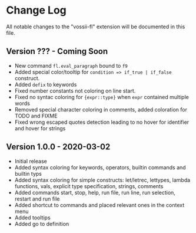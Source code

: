 # Change Log

All notable changes to the "vossii-fl" extension will be documented in this file.

## Version ??? - Coming Soon

- New command `fl.eval_paragraph` bound to `f9`
- Added special color/tooltip for `condition => if_true | if_false` construct.
- Added `defix` to keywords
- Fixed number constants not coloring on line start.
- Fixed no syntac coloring for `{expr::type}` when `expr` contained multiple words
- Removed special character coloring in comments, added coloration for TODO and FIXME
- Fixed wrong escaped quotes detection leading to no hover for identifier and hover for strings

## Version 1.0.0 - 2020-03-02

- Initial release
- Added syntax coloring for keywords, operators, builtin commands and builtin typs
- Added syntax coloring for simple constructs: let/letrec, lettypes, lambda functions, vals, explicit type specification, strings, comments
- Added commands start, stop, help, run file, run line, run selection, restart and run file
- Added shortcut to commands and placed relevant ones in the context menu
- Added tooltips
- Added go to definition
